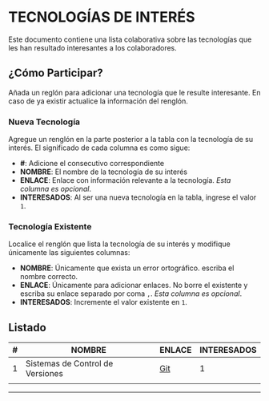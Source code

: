 # TECNOLOGÍAS DE INTERÉS
Este documento contiene una lista colaborativa sobre las tecnologías que les han resultado interesantes a los colaboradores.

## ¿Cómo Participar? 
Añada un reglón para adicionar una tecnología que le resulte interesante. En caso de ya existir actualice la información del renglón. 

### Nueva Tecnología 
Agregue un renglón en la parte posterior a la tabla con la tecnología de su interés. El significado de cada columna es como sigue: 

- **#**: Adicione el consecutivo correspondiente 
- **NOMBRE**: El nombre de la tecnología de su interés 
- **ENLACE**: Enlace con información relevante a la tecnología. _Esta columna es opcional_. 
- **INTERESADOS**: Al ser una nueva tecnología en la tabla, ingrese el valor `1`. 

### Tecnología Existente 

Localice el renglón que lista la tecnología de su interés y modifique únicamente las siguientes columnas: 

- **NOMBRE**: Únicamente que exista un error ortográfico. escriba el nombre correcto. 
- **ENLACE**: Únicamente para adicionar enlaces. No borre el existente y escriba su enlace separado por coma `,`. _Esta columna es opcional_. 
- **INTERESADOS**: Incremente el valor existente en `1`. 

## Listado 

|#| NOMBRE | ENLACE | INTERESADOS | 
|-|-|-|-| 
|1|Sistemas de Control de Versiones|[Git](https://git-scm.com/)|1| 
||||| 
---
